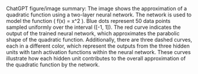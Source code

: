 ChatGPT figure/image summary: The image shows the approximation of a quadratic function using a two-layer neural network. The network is used to model the function \( f(x) = x^2 \). Blue dots represent 50 data points sampled uniformly over the interval \([-1, 1]\). The red curve indicates the output of the trained neural network, which approximates the parabolic shape of the quadratic function. Additionally, there are three dashed curves, each in a different color, which represent the outputs from the three hidden units with tanh activation functions within the neural network. These curves illustrate how each hidden unit contributes to the overall approximation of the quadratic function by the network.